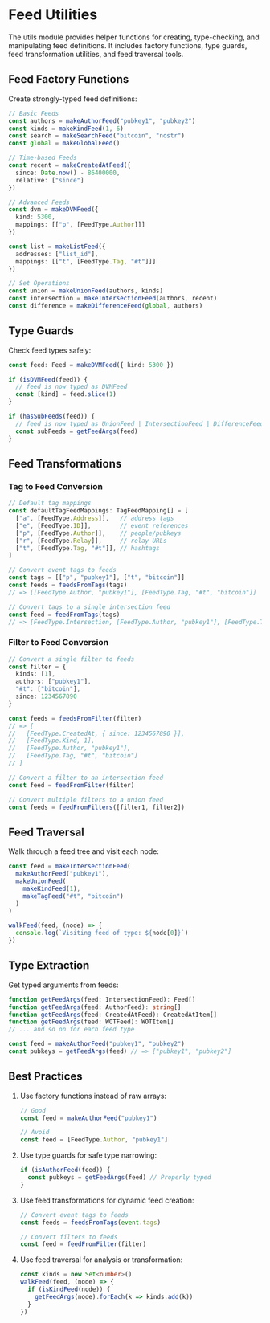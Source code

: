 # Feed Utilities

The utils module provides helper functions for creating, type-checking, and manipulating feed definitions. It includes factory functions, type guards, feed transformation utilities, and feed traversal tools.

## Feed Factory Functions

Create strongly-typed feed definitions:

```typescript
// Basic Feeds
const authors = makeAuthorFeed("pubkey1", "pubkey2")
const kinds = makeKindFeed(1, 6)
const search = makeSearchFeed("bitcoin", "nostr")
const global = makeGlobalFeed()

// Time-based Feeds
const recent = makeCreatedAtFeed({
  since: Date.now() - 86400000,
  relative: ["since"]
})

// Advanced Feeds
const dvm = makeDVMFeed({
  kind: 5300,
  mappings: [["p", [FeedType.Author]]]
})

const list = makeListFeed({
  addresses: ["list_id"],
  mappings: [["t", [FeedType.Tag, "#t"]]]
})

// Set Operations
const union = makeUnionFeed(authors, kinds)
const intersection = makeIntersectionFeed(authors, recent)
const difference = makeDifferenceFeed(global, authors)
```

## Type Guards

Check feed types safely:

```typescript
const feed: Feed = makeDVMFeed({ kind: 5300 })

if (isDVMFeed(feed)) {
  // feed is now typed as DVMFeed
  const [kind] = feed.slice(1)
}

if (hasSubFeeds(feed)) {
  // feed is now typed as UnionFeed | IntersectionFeed | DifferenceFeed
  const subFeeds = getFeedArgs(feed)
}
```

## Feed Transformations

### Tag to Feed Conversion

```typescript
// Default tag mappings
const defaultTagFeedMappings: TagFeedMapping[] = [
  ["a", [FeedType.Address]],   // address tags
  ["e", [FeedType.ID]],        // event references
  ["p", [FeedType.Author]],    // people/pubkeys
  ["r", [FeedType.Relay]],     // relay URLs
  ["t", [FeedType.Tag, "#t"]], // hashtags
]

// Convert event tags to feeds
const tags = [["p", "pubkey1"], ["t", "bitcoin"]]
const feeds = feedsFromTags(tags)
// => [[FeedType.Author, "pubkey1"], [FeedType.Tag, "#t", "bitcoin"]]

// Convert tags to a single intersection feed
const feed = feedFromTags(tags)
// => [FeedType.Intersection, [FeedType.Author, "pubkey1"], [FeedType.Tag, "#t", "bitcoin"]]
```

### Filter to Feed Conversion

```typescript
// Convert a single filter to feeds
const filter = {
  kinds: [1],
  authors: ["pubkey1"],
  "#t": ["bitcoin"],
  since: 1234567890
}

const feeds = feedsFromFilter(filter)
// => [
//   [FeedType.CreatedAt, { since: 1234567890 }],
//   [FeedType.Kind, 1],
//   [FeedType.Author, "pubkey1"],
//   [FeedType.Tag, "#t", "bitcoin"]
// ]

// Convert a filter to an intersection feed
const feed = feedFromFilter(filter)

// Convert multiple filters to a union feed
const feeds = feedFromFilters([filter1, filter2])
```

## Feed Traversal

Walk through a feed tree and visit each node:

```typescript
const feed = makeIntersectionFeed(
  makeAuthorFeed("pubkey1"),
  makeUnionFeed(
    makeKindFeed(1),
    makeTagFeed("#t", "bitcoin")
  )
)

walkFeed(feed, (node) => {
  console.log(`Visiting feed of type: ${node[0]}`)
})
```

## Type Extraction

Get typed arguments from feeds:

```typescript
function getFeedArgs(feed: IntersectionFeed): Feed[]
function getFeedArgs(feed: AuthorFeed): string[]
function getFeedArgs(feed: CreatedAtFeed): CreatedAtItem[]
function getFeedArgs(feed: WOTFeed): WOTItem[]
// ... and so on for each feed type

const feed = makeAuthorFeed("pubkey1", "pubkey2")
const pubkeys = getFeedArgs(feed) // => ["pubkey1", "pubkey2"]
```

## Best Practices

1. Use factory functions instead of raw arrays:
   ```typescript
   // Good
   const feed = makeAuthorFeed("pubkey1")

   // Avoid
   const feed = [FeedType.Author, "pubkey1"]
   ```

2. Use type guards for safe type narrowing:
   ```typescript
   if (isAuthorFeed(feed)) {
     const pubkeys = getFeedArgs(feed) // Properly typed
   }
   ```

3. Use feed transformations for dynamic feed creation:
   ```typescript
   // Convert event tags to feeds
   const feeds = feedsFromTags(event.tags)

   // Convert filters to feeds
   const feed = feedFromFilter(filter)
   ```

4. Use feed traversal for analysis or transformation:
   ```typescript
   const kinds = new Set<number>()
   walkFeed(feed, (node) => {
     if (isKindFeed(node)) {
       getFeedArgs(node).forEach(k => kinds.add(k))
     }
   })
   ```
